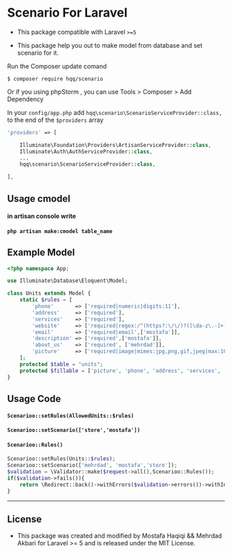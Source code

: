 # Scenario For Laravel

- This package compatible with Laravel `>=5`

- This package help you out to make model from database and set scenario for it.

Run the Composer update comand

    $ composer require hqq/scenario
	
Or if you using phpStorm , you can use Tools > Composer > Add Dependency

In your `config/app.php` add `hqq\scenario\ScenarioServiceProvider::class,` to the end of the `$providers` array

```php
'providers' => [

    Illuminate\Foundation\Providers\ArtisanServiceProvider::class,
    Illuminate\Auth\AuthServiceProvider::class,
    ...
    hqq\scenario\ScenarioServiceProvider::class,

],
```

<a name="usage"></a>
## Usage cmodel
#### in artisan console write
#### `php artisan make:cmodel table_name`

## Example Model
```php
<?php namespace App;

use Illuminate\Database\Eloquent\Model;

class Units extends Model {
	static $rules = [
		'phone'       => ['required|numeric|digits:11'],
		'address'     => ['required'],
		'services'    => ['required'],
		'website'     => ['required|regex:/^(https?:\/\/)?([\da-z\.-]+)\.([a-z\.]{2,6})([\/\w \.-]*)*\/?$/'],
		'email'       => ['required|email',['mostafa']],
		'description' => ['required',['mostafa']],
		'about_us'    => ['required', ['mehrdad']],
		'picture'     => ['required|image|mimes:jpg,png,gif,jpeg|max:1000', ['store','mostafa']]
	];
	protected $table = "units";
	protected $fillable = ['picture', 'phone', 'address', 'services', 'website', 'email', 'description', 'about_us'];
}
```

## Usage Code

#### `Scenarioo::setRules(AllowedUnits::$rules)`
#### `Scenarioo::setScenario(['store','mostafa'])`
#### `Scenarioo::Rules()`
```php
Scenarioo::setRules(Units::$rules);
Scenarioo::setScenario(['mehrdad', 'mostafa','store']);
$validation = \Validator::make($request->all(),Scenarioo::Rules());
if($validation->fails()){
	return \Redirect::back()->withErrors($validation->errors())->withInput();
}
```
---

## License ##
-  This package was created and modified by Mostafa Haqiqi && Mehrdad Akbari for Laravel >= 5 and is released under the MIT License.

